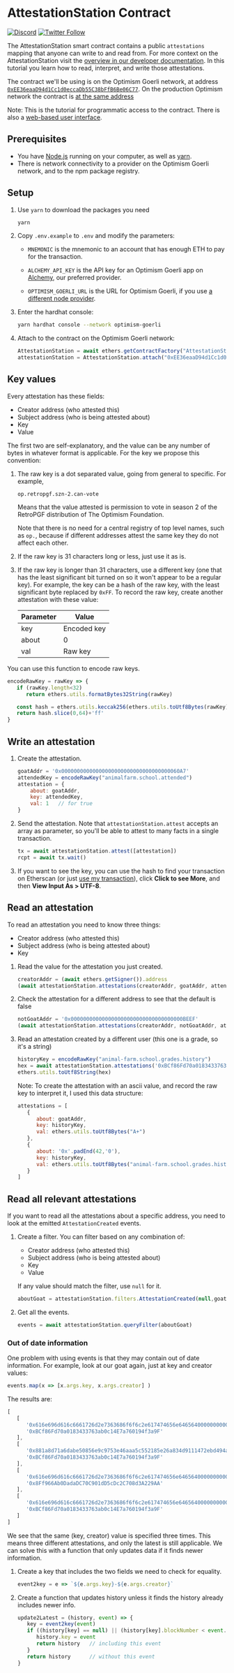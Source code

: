 # AttestationStation Contract

[![Discord](https://img.shields.io/discord/667044843901681675.svg?color=768AD4&label=discord&logo=https%3A%2F%2Fdiscordapp.com%2Fassets%2F8c9701b98ad4372b58f13fd9f65f966e.svg)](https://discord-gateway.optimism.io)
[![Twitter Follow](https://img.shields.io/twitter/follow/optimismFND.svg?label=optimismFND&style=social)](https://twitter.com/optimismFND)

The AttestationStation smart contract contains a public `attestations` mapping that anyone can write to and read from. For more context on the AttestationStation visit the [overview in our developer documentation](https://community.optimism.io/docs/governance/attestation-station/).
In this tutorial you learn how to read, interpret, and write those attestations.

The contract we'll be using is on the Optimism Goerli network, at address [`0xEE36eaaD94d1Cc1d0eccaDb55C38bFfB6Be06C77`](https://goerli-explorer.optimism.io/address/0xEE36eaaD94d1Cc1d0eccaDb55C38bFfB6Be06C77).
On the production Optimism network the contract is [at the same address](https://explorer.optimism.io/address/0xEE36eaaD94d1Cc1d0eccaDb55C38bFfB6Be06C77)

Note: This is the tutorial for programmatic access to the contract. There is also a [web-based user interface](https://attestationstation.xyz/).

## Prerequisites

- You have [Node.js](https://nodejs.org/en/) running on your computer, as well as [yarn](https://classic.yarnpkg.com/lang/en/).
- There is network connectivity to a provider on the Optimism Goerli network, and to the npm package registry.


## Setup

1. Use `yarn` to download the packages you need

   ```sh
   yarn
   ```


1. Copy `.env.example` to `.env` and modify the parameters:

   - `MNEMONIC` is the mnemonic to an account that has enough ETH to pay for the transaction.

   - `ALCHEMY_API_KEY` is the API key for an Optimism Goerli app on [Alchemy](https://www.alchemy.com/), our preferred provider.

   - `OPTIMISM_GOERLI_URL` is the URL for Optimism Goerli, if you use [a different node provider](https://community.optimism.io/docs/useful-tools/providers/).


1. Enter the hardhat console:

   ```sh
   yarn hardhat console --network optimism-goerli
   ```


1. Attach to the contract on the Optimism Goerli network:

   ```js
   AttestationStation = await ethers.getContractFactory("AttestationStation")
   attestationStation = AttestationStation.attach("0xEE36eaaD94d1Cc1d0eccaDb55C38bFfB6Be06C77")
   ```

## Key values

Every attestation has these fields:

- Creator address (who attested this)
- Subject address (who is being attested about)
- Key
- Value

The first two are self-explanatory, and the value can be any number of bytes in whatever format is applicable.
For the key we propose this convention:

1. The raw key is a dot separated value, going from general to specific. For example,
  
   ```
   op.retropgf.szn-2.can-vote
   ```

   Means that the value attested is permission to vote in season 2 of the RetroPGF distribution of The Optimism Foundation.

   Note that there is no need for a central registry of top level names, such as `op.`, because if different addresses attest the same key they do not affect each other.

1. If the raw key is 31 characters long or less, just use it as is.

1. If the raw key is longer than 31 characters, use a different key (one that has the least significant bit turned on so it won't appear to be a regular key).
   For example, the key can be a hash of the raw key, with the least significant byte replaced by `0xFF`.
   To record the raw key, create another attestation with these value:
   
   | Parameter | Value |
   | --------- | ----- |
   | key       | Encoded key |
   | about     | 0 |
   | val       | Raw key |


You can use this function to encode raw keys.

```js
encodeRawKey = rawKey => {
   if (rawKey.length<32) 
      return ethers.utils.formatBytes32String(rawKey)

   const hash = ethers.utils.keccak256(ethers.utils.toUtf8Bytes(rawKey))
   return hash.slice(0,64)+'ff'
}
```

## Write an attestation

1. Create the attestation.
   
   ```js
   goatAddr = '0x00000000000000000000000000000000000060A7'
   attendedKey = encodeRawKey("animalfarm.school.attended")
   attestation = {
       about: goatAddr,
       key: attendedKey,
       val: 1   // for true
   }
   ```


1. Send the attestation.
   Note that `attestationStation.attest` accepts an array as parameter, so you'll be able to attest to many facts in a single transaction.

   ```js
   tx = await attestationStation.attest([attestation])
   rcpt = await tx.wait()
   ```

1. If you want to see the key, you can use the hash to find your transaction on Etherscan (or just [use my transaction](https://goerli-explorer.optimism.io/tx/0x0e77a32b2558f39e60c3e81bd6efd811cf4b3bd80a4f666d042a221ea63c93ab)), click **Click to see More**, and then **View Input As > UTF-8**.

## Read an attestation

To read an attestation you need to know three things:

- Creator address (who attested this)
- Subject address (who is being attested about)
- Key

1. Read the value for the attestation you just created.

   ```js
   creatorAddr = (await ethers.getSigner()).address
   (await attestationStation.attestations(creatorAddr, goatAddr, attendedKey) != '0x')
   ```

1. Check the attestation for a different address to see that the default is false

   ```js
   notGoatAddr = '0x000000000000000000000000000000000000BEEF'
   (await attestationStation.attestations(creatorAddr, notGoatAddr, attendedKey) != '0x')
   ```

1. Read an attestation created by a different user (this one is a grade, so it's a string)

   ```js
   historyKey = encodeRawKey("animal-farm.school.grades.history")
   hex = await attestationStation.attestations('0xBCf86Fd70a0183433763ab0c14E7a760194f3a9F', goatAddr, historyKey)
   ethers.utils.toUtf8String(hex)
   ```

   Note: To create the attestation with an ascii value, and record the raw key to interpret it, I used this data structure:

   ```js
   attestations = [
      {
         about: goatAddr, 
         key: historyKey, 
         val: ethers.utils.toUtf8Bytes("A+")
      },
      {
         about: '0x'.padEnd(42,'0'),
         key: historyKey,
         val: ethers.utils.toUtf8Bytes("animal-farm.school.grades.history")
      }
   ]
   ```


## Read all relevant attestations

If you want to read all the attestations about a specific address, you need to look at the emitted `AttestationCreated` events.

1. Create a filter.
   You can filter based on any combination of:

   - Creator address (who attested this)
   - Subject address (who is being attested about)
   - Key
   - Value

   If any value should match the filter, use `null` for it.

   ```js
   aboutGoat = attestationStation.filters.AttestationCreated(null,goatAddr,null,null)
   ```

1. Get all the events.

   ```js
   events = await attestationStation.queryFilter(aboutGoat)
   ```


### Out of date information

One problem with using events is that they may contain out of date information.
For example, look at our goat again, just at key and creator values:

```js
events.map(x => [x.args.key, x.args.creator] )
```

The results are:
```js
[
   [
      '0x616e696d616c6661726d2e7363686f6f6c2e617474656e646564000000000000',
      '0xBCf86Fd70a0183433763ab0c14E7a760194f3a9F'
   ],
   [
      '0x881a8d71a6dabe50856e9c9753e46aaa5c552185e26a834d9111472ebd494aff',
      '0xBCf86Fd70a0183433763ab0c14E7a760194f3a9F'
   ],
   [
      '0x616e696d616c6661726d2e7363686f6f6c2e617474656e646564000000000000',
      '0x8Ff966Ab0DadaDC70C901dD5cDc2C708d3A229AA'
   ],
   [
      '0x616e696d616c6661726d2e7363686f6f6c2e617474656e646564000000000000',
      '0xBCf86Fd70a0183433763ab0c14E7a760194f3a9F'
   ]
]   
```

We see that the same (key, creator) value is specified three times. 
This means three different attestations, and only the latest is still applicable.
We can solve this with a function that only updates data if it finds newer information.

1. Create a key that includes the two fields we need to check for equality.

   ```js
   event2key = e => `${e.args.key}-${e.args.creator}`
   ```

1. Create a function that updates history unless it finds the history already includes
   newer info.

   ```js
   update2Latest = (history, event) => {
      key = event2key(event)
      if ((history[key] == null) || (history[key].blockNumber < event.blockNumber)) {
         history.key = event
         return history   // including this event
      }
      return history      // without this event
   } 
   ```